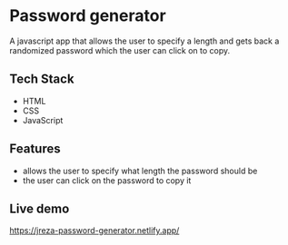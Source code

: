 # Password generator
A javascript app that allows the user to specify a length and gets back a randomized password which the user can click on to copy.
## Tech Stack
- HTML
- CSS
- JavaScript
## Features
- allows the user to specify what length the password should be
- the user can click on the password to copy it
## Live demo 
https://jreza-password-generator.netlify.app/
